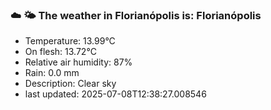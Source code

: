 ### ☁️ 🌤️  The weather in Florianópolis is: Florianópolis

- Temperature: 13.99°C
- On flesh: 13.72°C
- Relative air humidity: 87%
- Rain: 0.0 mm
- Description: Clear sky
- last updated: 2025-07-08T12:38:27.008546
